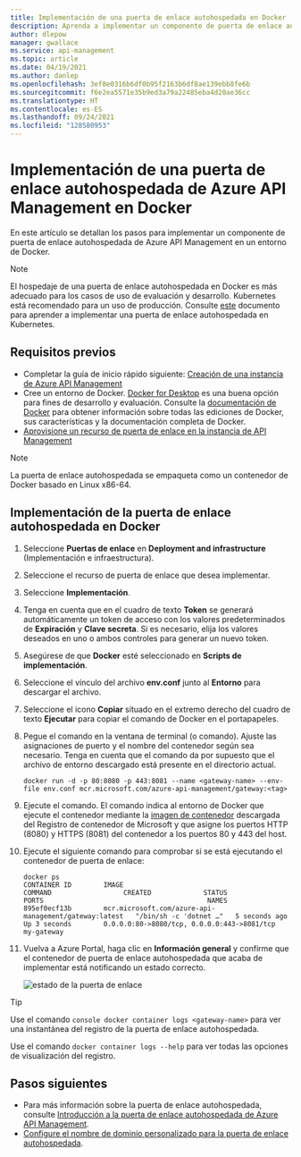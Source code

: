 ```yaml
---
title: Implementación de una puerta de enlace autohospedada en Docker
description: Aprenda a implementar un componente de puerta de enlace autohospedada de Azure API Management en Docker
author: dlepow
manager: gwallace
ms.service: api-management
ms.topic: article
ms.date: 04/19/2021
ms.author: danlep
ms.openlocfilehash: 3ef8e0316b6df0b95f2163b6df8ae139ebb8fe6b
ms.sourcegitcommit: f6e2ea5571e35b9ed3a79a22485eba4d20ae36cc
ms.translationtype: HT
ms.contentlocale: es-ES
ms.lasthandoff: 09/24/2021
ms.locfileid: "128580953"
---
```

# <a name="deploy-an-azure-api-management-self-hosted-gateway-to-docker"></a>Implementación de una puerta de enlace autohospedada de Azure API Management en Docker

En este artículo se detallan los pasos para implementar un componente de puerta de enlace autohospedada de Azure API Management en un entorno de Docker.

> [!NOTE]
> El hospedaje de una puerta de enlace autohospedada en Docker es más adecuado para los casos de uso de evaluación y desarrollo. Kubernetes está recomendado para un uso de producción. Consulte [este](how-to-deploy-self-hosted-gateway-kubernetes.md) documento para aprender a implementar una puerta de enlace autohospedada en Kubernetes.

## <a name="prerequisites"></a>Requisitos previos

- Completar la guía de inicio rápido siguiente: [Creación de una instancia de Azure API Management](get-started-create-service-instance.md)
- Cree un entorno de Docker. [Docker for Desktop](https://www.docker.com/products/docker-desktop) es una buena opción para fines de desarrollo y evaluación. Consulte la [documentación de Docker](https://docs.docker.com) para obtener información sobre todas las ediciones de Docker, sus características y la documentación completa de Docker.
- [Aprovisione un recurso de puerta de enlace en la instancia de API Management](api-management-howto-provision-self-hosted-gateway.md)

> [!NOTE]
> La puerta de enlace autohospedada se empaqueta como un contenedor de Docker basado en Linux x86-64.

## <a name="deploy-the-self-hosted-gateway-to-docker"></a>Implementación de la puerta de enlace autohospedada en Docker

1. Seleccione **Puertas de enlace** en **Deployment and infrastructure** (Implementación e infraestructura).
2. Seleccione el recurso de puerta de enlace que desea implementar.
3. Seleccione **Implementación**.
4. Tenga en cuenta que en el cuadro de texto **Token** se generará automáticamente un token de acceso con los valores predeterminados de **Expiración** y **Clave secreta**. Si es necesario, elija los valores deseados en uno o ambos controles para generar un nuevo token.
5. Asegúrese de que **Docker** esté seleccionado en **Scripts de implementación**.
6. Seleccione el vínculo del archivo **env.conf** junto al **Entorno** para descargar el archivo.
7. Seleccione el icono **Copiar** situado en el extremo derecho del cuadro de texto **Ejecutar** para copiar el comando de Docker en el portapapeles.
8. Pegue el comando en la ventana de terminal (o comando). Ajuste las asignaciones de puerto y el nombre del contenedor según sea necesario. Tenga en cuenta que el comando da por supuesto que el archivo de entorno descargado está presente en el directorio actual.

   ```
   docker run -d -p 80:8080 -p 443:8081 --name <gateway-name> --env-file env.conf mcr.microsoft.com/azure-api-management/gateway:<tag>
   ```

9. Ejecute el comando. El comando indica al entorno de Docker que ejecute el contenedor mediante la [imagen de contenedor](https://aka.ms/apim/sputnik/dhub) descargada del Registro de contenedor de Microsoft y que asigne los puertos HTTP (8080) y HTTPS (8081) del contenedor a los puertos 80 y 443 del host.
10. Ejecute el siguiente comando para comprobar si se está ejecutando el contenedor de puerta de enlace:
    ```console
    docker ps
    CONTAINER ID        IMAGE                                                 COMMAND                  CREATED             STATUS              PORTS                                         NAMES
    895ef0ecf13b        mcr.microsoft.com/azure-api-management/gateway:latest   "/bin/sh -c 'dotnet …"   5 seconds ago       Up 3 seconds        0.0.0.0:80->8080/tcp, 0.0.0.0:443->8081/tcp   my-gateway
    ```
10. Vuelva a Azure Portal, haga clic en **Información general** y confirme que el contenedor de puerta de enlace autohospedada que acaba de implementar está notificando un estado correcto.

    ![estado de la puerta de enlace](media/how-to-deploy-self-hosted-gateway-docker/status.png)

> [!TIP]
> Use el comando `console docker container logs <gateway-name>` para ver una instantánea del registro de la puerta de enlace autohospedada.
>
> Use el comando `docker container logs --help` para ver todas las opciones de visualización del registro.

## <a name="next-steps"></a>Pasos siguientes

* Para más información sobre la puerta de enlace autohospedada, consulte [Introducción a la puerta de enlace autohospedada de Azure API Management](self-hosted-gateway-overview.md).
* [Configure el nombre de dominio personalizado para la puerta de enlace autohospedada](api-management-howto-configure-custom-domain-gateway.md).
